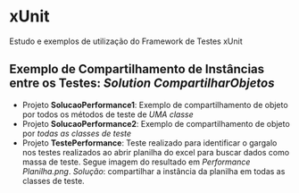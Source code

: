 # xUnit
Estudo e exemplos de utilização do Framework de Testes xUnit

## Exemplo de Compartilhamento de Instâncias entre os Testes: _Solution CompartilharObjetos_
- Projeto **SolucaoPerformance1**: Exemplo de compartilhamento de objeto por todos os métodos de teste de *UMA classe*
- Projeto **SolucaoPerformance2**: Exemplo de compartilhamento de objeto por *todas as classes de teste*
- Projeto **TestePerformance**: Teste realizado para identificar o gargalo nos testes realizados ao abrir planilha do excel para buscar dados como massa de teste. Segue imagem do resultado em *Performance Planilha.png*. *Solução*: compartilhar a instância da planilha em todas as classes de teste.
